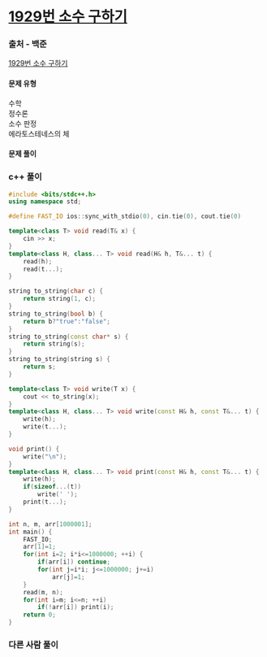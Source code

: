 # [1929번 소수 구하기](https://www.acmicpc.net/problem/1929)

### 출처 - 백준
[1929번 소수 구하기](https://www.acmicpc.net/problem/1929)

#### 문제 유형
수학  
정수론  
소수 판정  
에라토스테네스의 체

#### 문제 풀이

### c++ 풀이
```c++
#include <bits/stdc++.h>
using namespace std;

#define FAST_IO ios::sync_with_stdio(0), cin.tie(0), cout.tie(0)

template<class T> void read(T& x) {
	cin >> x;
}
template<class H, class... T> void read(H& h, T&... t) {
	read(h);
	read(t...);
}

string to_string(char c) {
	return string(1, c);
}
string to_string(bool b) {
	return b?"true":"false";
}
string to_string(const char* s) {
	return string(s);
}
string to_string(string s) {
	return s;
}

template<class T> void write(T x) {
	cout << to_string(x);
}
template<class H, class... T> void write(const H& h, const T&... t) {
	write(h);
	write(t...);
}

void print() {
	write("\n");
}
template<class H, class... T> void print(const H& h, const T&... t) {
	write(h);
	if(sizeof...(t))
		write(' ');
	print(t...);
}

int n, m, arr[1000001];
int main() {
    FAST_IO;
    arr[1]=1;
    for(int i=2; i*i<=1000000; ++i) {
        if(arr[i]) continue;
        for(int j=i*i; j<=1000000; j+=i)
            arr[j]=1;
    }
    read(m, n);
    for(int i=m; i<=n; ++i)
        if(!arr[i]) print(i);
	return 0;
}
```

### 다른 사람 풀이
```c++

```